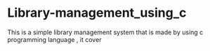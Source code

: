 # Library-management_using_c
This is a simple library management system that is made by using c programming language , it cover 
